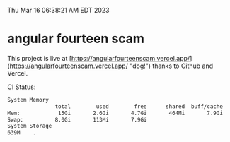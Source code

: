 Thu Mar 16 06:38:21 AM EDT 2023

# angular fourteen scam


This project is live at [https://angularfourteenscam.vercel.app/](https://angularfourteenscam.vercel.app/ "dog!") thanks to Github and Vercel.

CI Status: 

```bash
System Memory
               total        used        free      shared  buff/cache   available
Mem:            15Gi       2.6Gi       4.7Gi       464Mi       7.9Gi        11Gi
Swap:          8.0Gi       113Mi       7.9Gi
System Storage
639M	.
